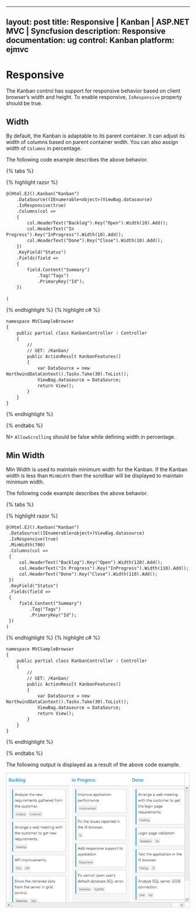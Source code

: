 
---
layout: post
title: Responsive | Kanban | ASP.NET MVC | Syncfusion
description: Responsive
documentation: ug
control: Kanban
platform: ejmvc
---

# Responsive

The Kanban control has support for responsive behavior based on client browser’s width and height. To enable responsive, `IsResponsive` property should be true. 

## Width

By default, the Kanban is adaptable to its parent container. It can adjust its width of columns based on parent container width. You can also assign width of `Columns` in percentage. 

The following code example describes the above behavior.

{% tabs %}

{% highlight razor %}

    @(Html.EJ().Kanban("Kanban")
        .DataSource((IEnumerable<object>)ViewBag.datasource)
        .IsResponsive(true)
        .Columns(col =>
        {
            col.HeaderText("Backlog").Key("Open").Width(10).Add();
            col.HeaderText("In Progress").Key("InProgress").Width(10).Add();
            col.HeaderText("Done").Key("Close").Width(10).Add();
        })
        .KeyField("Status")
        .Fields(field =>
        {
            field.Content("Summary")
                .Tag("Tags")
                .PrimaryKey("Id");
        })
        
    )
  
{% endhighlight  %}
{% highlight c# %}

    namespace MVCSampleBrowser
    {
        public partial class KanbanController : Controller
        {
            //
            // GET: /Kanban/
            public ActionResult KanbanFeatures()
            {
                var DataSource = new NorthwindDataContext().Tasks.Take(30).ToList();
                ViewBag.datasource = DataSource;
                return View();
            }
        }
    }

 
{% endhighlight  %}

{% endtabs %}  

N>  `AllowScrolling` should be false while defining width in percentage.

## Min Width

Min Width is used to maintain minimum width for the Kanban. If the Kanban width is less than `MinWidth` then the scrollbar will be displayed to maintain minimum width.

The following code example describes the above behavior.

{% tabs %}

{% highlight razor %}

    @(Html.EJ().Kanban("Kanban")
     .DataSource((IEnumerable<object>)ViewBag.datasource)
     .IsResponsive(true)
     .MinWidth(700)
     .Columns(col =>
     {
         col.HeaderText("Backlog").Key("Open").Width(120).Add();
         col.HeaderText("In Progress").Key("InProgress").Width(110).Add();
         col.HeaderText("Done").Key("Close").Width(110).Add();
     })
     .KeyField("Status")
     .Fields(field =>
     {
         field.Content("Summary")
             .Tag("Tags")
             .PrimaryKey("Id");
     })
    )

  
{% endhighlight  %}
{% highlight c# %}

    namespace MVCSampleBrowser
    {
        public partial class KanbanController : Controller
        {
            //
            // GET: /Kanban/
            public ActionResult KanbanFeatures()
            {
                var DataSource = new NorthwindDataContext().Tasks.Take(30).ToList();
                ViewBag.datasource = DataSource;
                return View();
            }
        }
    }

 
{% endhighlight  %}

{% endtabs %}  

The following output is displayed as a result of the above code example.

![](Responsive_images/responsive_img1.png)